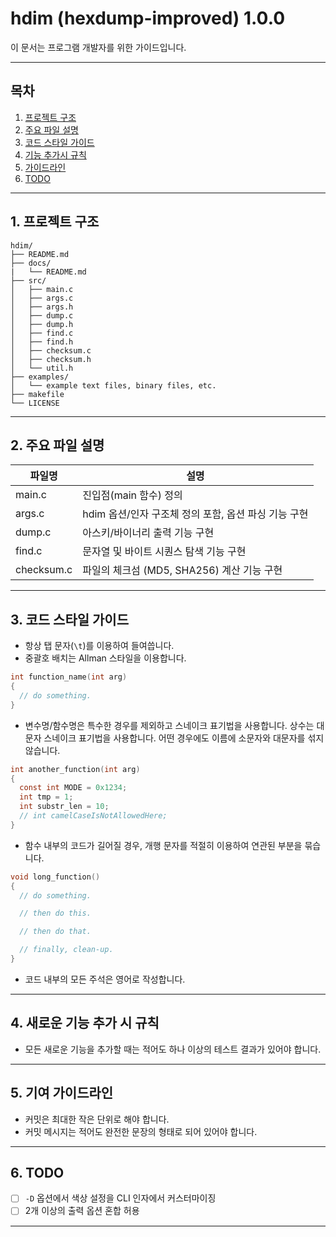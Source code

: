 # hdim (hexdump-improved) 1.0.0

이 문서는 프로그램 개발자를 위한 가이드입니다.

---

## 목차

1. [프로젝트 구조](#1-프로젝트-구조)
2. [주요 파일 설명](#2-주요-파일-설명)
3. [코드 스타일 가이드](#3-코드-스타일-가이드)
4. [기능 추가시 규칙](#4-새로운-기능-추가-시-규칙)
5. [가이드라인](#5-기여-가이드라인)
6. [TODO](#6-todo)

---

## 1. 프로젝트 구조

```
hdim/
├── README.md
├── docs/
|   └── README.md
├── src/
│   ├── main.c
│   ├── args.c
│   ├── args.h
│   ├── dump.c
│   ├── dump.h
│   ├── find.c
│   ├── find.h
│   ├── checksum.c
│   ├── checksum.h
│   └── util.h
├── examples/
│   └── example text files, binary files, etc.
├── makefile
└── LICENSE
```

---

## 2. 주요 파일 설명

| 파일명 | 설명 |
|-|-|
| main.c | 진입점(main 함수) 정의 |
| args.c | hdim 옵션/인자 구조체 정의 포함, 옵션 파싱 기능 구현 |
| dump.c | 아스키/바이너리 출력 기능 구현 |
| find.c | 문자열 및 바이트 시퀀스 탐색 기능 구현 |
| checksum.c | 파일의 체크섬 (MD5, SHA256) 계산 기능 구현 |
---

## 3. 코드 스타일 가이드

- 항상 탭 문자(`\t`)를 이용하여 들여씁니다.
- 중괄호 배치는 Allman 스타일을 이용합니다.
```C
int function_name(int arg)
{
  // do something.
}
```
- 변수명/함수명은 특수한 경우를 제외하고 스네이크 표기법을 사용합니다. 상수는 대문자 스네이크 표기법을 사용합니다. 어떤 경우에도 이름에 소문자와 대문자를 섞지 않습니다.
```C
int another_function(int arg)
{
  const int MODE = 0x1234;
  int tmp = 1;
  int substr_len = 10;
  // int camelCaseIsNotAllowedHere;
}
```
- 함수 내부의 코드가 길어질 경우, 개행 문자를 적절히 이용하여 연관된 부분을 묶습니다.
```C
void long_function()
{
  // do something.

  // then do this.

  // then do that.

  // finally, clean-up.
}
```
- 코드 내부의 모든 주석은 영어로 작성합니다.
---

## 4. 새로운 기능 추가 시 규칙
- 모든 새로운 기능을 추가할 때는 적어도 하나 이상의 테스트 결과가 있어야 합니다.
---

## 5. 기여 가이드라인

- 커밋은 최대한 작은 단위로 해야 합니다.
- 커밋 메시지는 적어도 완전한 문장의 형태로 되어 있어야 합니다.

---

## 6. TODO
- [ ] `-D` 옵션에서 색상 설정을 CLI 인자에서 커스터마이징
- [ ] 2개 이상의 출력 옵션 혼합 허용

---
